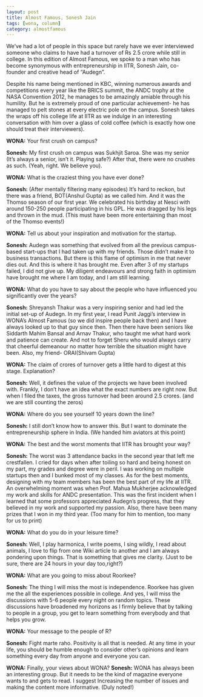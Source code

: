 ```yaml
---
layout: post
title: Almost Famous, Sonesh Jain
tags: [wona, column]
category: almostfamous
---
```


We’ve had a lot of people in this space but rarely have we ever interviewed someone who claims to have had a turnover of Rs 2.5 crore while still in college. In this edition of Almost Famous, we spoke to a man who has become synonymous with entrepreneurship in IITR, Sonesh Jain, co-founder and creative head of “Audegn”. 

Despite his name being mentioned in KBC, winning numerous awards and competitions every year like the BRICS summit, the ANDC trophy at the NASA Convention 2012, he manages to be amazingly amiable through his humility. But he is extremely proud of one particular achievement- he has managed to pelt stones at every electric pole on the campus. Sonesh takes the wraps off his college life at IITR as we indulge in an interesting conversation with him over a glass of cold coffee (which is exactly how one should treat their interviewers).


**WONA:** Your first crush on campus?

**Sonesh:** My first crush on campus was Sukhjit Saroa. She was my senior (It’s always a senior, isn’t it. Playing safe?) After that, there were no crushes as such. (Yeah, right. We believe you).

**WONA:** What is the craziest thing you have ever done? 

**Sonesh:** (After mentally filtering many episodes) It’s hard to reckon, but there was a friend, BOT(Anshul Gupta) as we called him. And it was the Thomso season of our first year. We celebrated his birthday at Nesci with around 150-250 people participating in his GPL. He was dragged by his legs and thrown in the mud. (This must have been more entertaining than most of the Thomso events!)

**WONA:** Tell us about your inspiration and motivation for the startup.

**Sonesh:** Audegn was something that evolved from all the previous campus-based start-ups that I had taken up with my friends. Those didn’t make it to business transactions. But there is this flame of optimism in me that never dies out. And this is where it has brought me. Even after 3 of my startups failed, I did not give up. My diligent endeavours and strong faith in optimism have brought me where I am today, and I am still learning.

**WONA:** What do you have to say about the people who have influenced you significantly over the years? 

**Sonesh:** Shreyansh Thakur was a very inspiring senior and had led the initial set-up of Audegn. In my first year, I read Punit Jaggi’s interview in WONA’s Almost Famous (so we did inspire people back then) and I have always looked up to that guy since then. Then there have been seniors like Siddarth Mahim Bansal and Arnav Thakur, who taught me what hard work and patience can create. And not to forget Sheru who would always carry that cheerful demeanour no matter how terrible the situation might have been. Also, my friend- ORAI(Shivam Gupta)

**WONA:** The claim of crores of turnover gets a little hard to digest at this stage. Explanation?

**Sonesh:** Well, it defines the value of the projects we have been involved with. Frankly, I don’t have an idea what the exact numbers are right now. But when I filed the taxes, the gross turnover had been around 2.5 crores. (and we are still counting the zeros)

**WONA:** Where do you see yourself 10 years down the line?

**Sonesh:** I still don’t know how to answer this. But I want to dominate the entrepreneurship sphere in India. (We handed him aviators at this point)

**WONA:** The best and the worst moments that IITR has brought your way?

**Sonesh:** The worst was 3 attendance backs in the second year that left me crestfallen. I cried for days when after toiling so hard and being honest on my part, my grades and degree were in peril. I was working on multiple startups then and I bunked most of my classes. 
As for the best moments, designing with my team members has been the best part of my life at IITR. An overwhelming moment was when Prof. Mahua Mukherjee acknowledged my work and skills for ANDC presentation. This was the first incident when I learned that some professors appreciated Audegn’s progress, that they believed in my work and supported my passion. Also, there have been many prizes that I won in my third year. (Too many for him to mention, too many for us to print)

**WONA:** What do you do in your leisure time?

**Sonesh:** Well, I play harmonica, I write poems, I sing wildly, I read about animals, I love to flip from one Wiki article to another and I am always pondering upon things. That is something that gives me clarity. (Just to be sure, there are 24 hours in your day too,right?)

**WONA:** What are you going to miss about Roorkee?

**Sonesh:** The thing I will miss the most is independence. Roorkee has given me the all the experiences possible in college. And yes, I will miss the discussions with 5-6 people every night on random topics. These discussions have broadened my horizons as I firmly believe that by talking to people in a group, you get to learn something from everybody and that helps you grow.

**WONA:** Your message to the people of R?

**Sonesh:** Fight marte raho. Positivity is all that is needed. At any time in your life, you should be humble enough to consider other’s opinions and learn something every day from anyone and everyone you can.

**WONA:** Finally, your views about WONA?
**Sonesh:** WONA has always been an interesting group. But it needs to be the kind of magazine everyone wants to and gets to read. I suggest Increasing the number of issues and making the content more informative. (Duly noted!)